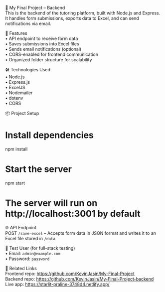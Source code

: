🎯 My Final Project – Backend  
This is the backend of the tutoring platform, built with Node.js and Express. It handles form submissions, exports data to Excel, and can send notifications via email.

🚀 Features  
• API endpoint to receive form data  
• Saves submissions into Excel files  
• Sends email notifications (optional)  
• CORS-enabled for frontend communication  
• Organized folder structure for scalability

🛠️ Technologies Used  
• Node.js  
• Express.js  
• ExcelJS  
• Nodemailer  
• dotenv  
• CORS

📦 Project Setup  
# Install dependencies  
npm install

# Start the server  
npm start

# The server will run on http://localhost:3001 by default

🌐 API Endpoint  
POST `/save-excel` – Accepts form data in JSON format and writes it to an Excel file stored in `/data`

🧪 Test User (for full-stack testing)  
• Email: `admin@example.com`  
• Password: `password`

📂 Related Links  
Frontend repo: https://github.com/KevinJasin/My-Final-Project  
Backend repo: https://github.com/KevinJasin/My-Final-Project-backend  
Live app: https://starlit-praline-3748d4.netlify.app/
